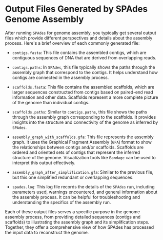 # Output Files Generated by SPAdes Genome Assembly

After running `SPAdes` for genome assembly, you typically get several output files which provide different perspectives and details about the assembly process. Here's a brief overview of each commonly generated file:

- `contigs.fasta`: This file contains the assembled contigs, which are contiguous sequences of DNA that are derived from overlapping reads.

- `contigs.paths`: In `SPAdes`, this file typically shows the paths through the assembly graph that correspond to the contigs. It helps understand how contigs are connected in the assembly process.

- `scaffolds.fasta`: This file contains the assembled scaffolds, which are larger sequences constructed from contigs based on paired-end read information and other data. Scaffolds represent a more complete picture of the genome than individual contigs.

- `scaffolds.paths`: Similar to `contigs.paths`, this file shows the paths through the assembly graph corresponding to the scaffolds. It provides insights into the structure and connectivity of the genome as inferred by `SPAdes`.

- `assembly_graph_with_scaffolds.gfa`: This file represents the assembly graph. It uses the Graphical Fragment Assembly (`GFA`) format to show the relationships between contigs and/or scaffolds. Scaffolds are ordered and oriented sets of contigs that represent the inferred structure of the genome. Visualization tools like `Bandage` can be used to interpret this output effectively.

- `assembly_graph_after_simplification.gfa`: Similar to the previous file, but this one simplified redundant or overlapping sequences.

- `spades.log`: This log file records the details of the `SPAdes` run, including parameters used, warnings encountered, and general information about the assembly process. It can be helpful for troubleshooting and understanding the specifics of the assembly run.

Each of these output files serves a specific purpose in the genome assembly process, from providing detailed sequences (contigs and scaffolds) to illustrating the assembly graph and its simplification steps. Together, they offer a comprehensive view of how SPAdes has processed the input data to reconstruct the genome.
